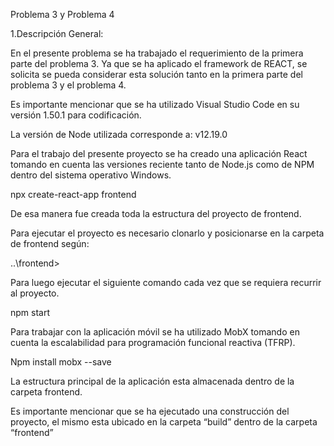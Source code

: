 Problema 3 y Problema 4

1.Descripción General:

En el presente problema se ha trabajado el requerimiento de la primera parte del problema 3. Ya que se ha aplicado el framework de REACT, se solicita se pueda considerar esta solución tanto en la primera parte del problema 3 y el problema 4.

Es importante mencionar que se ha utilizado Visual Studio Code en su versión 1.50.1 para codificación.

La versión de Node utilizada corresponde a: v12.19.0

Para el trabajo del presente proyecto se ha creado una aplicación React tomando en cuenta las versiones reciente tanto de Node.js como de NPM dentro del sistema operativo Windows.

npx create-react-app frontend

De esa manera fue creada toda la estructura del proyecto de frontend.

Para ejecutar el proyecto es necesario clonarlo y posicionarse en la carpeta de frontend según:

..\frontend>

Para luego ejecutar el siguiente comando cada vez que se requiera recurrir al proyecto.

npm start

Para trabajar con la aplicación móvil se ha utilizado MobX tomando en cuenta la escalabilidad para programación funcional reactiva (TFRP).

Npm install mobx --save

La estructura principal de la aplicación esta almacenada dentro de la carpeta frontend.

Es importante mencionar que se ha ejecutado una construcción del proyecto, el mismo esta ubicado en la carpeta “build” dentro de la carpeta “frontend”